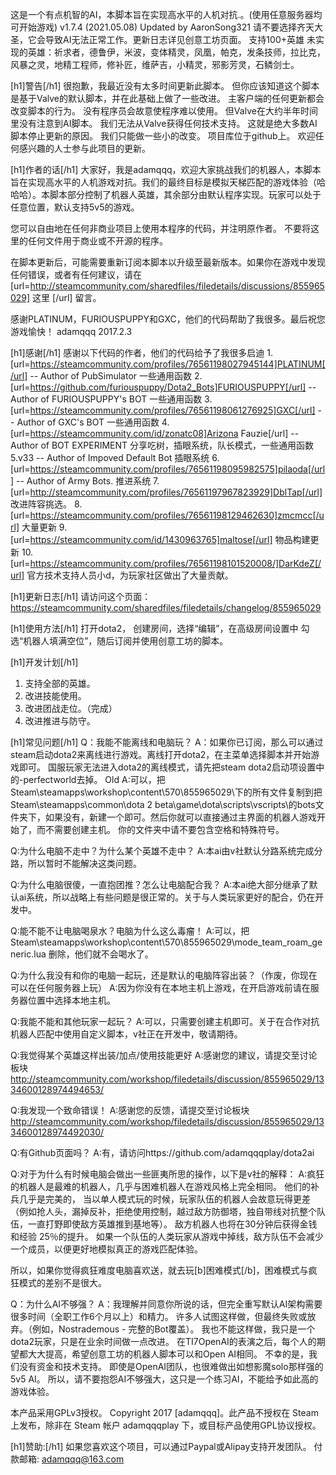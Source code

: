 这是一个有点机智的AI，本脚本旨在实现高水平的人机对抗.。(使用任意服务器均可开始游戏)
v1.7.4 (2021.05.08) Updated by AaronSong321
请不要选择齐天大圣，它会导致AI无法正常工作。更新日志详见创意工坊页面。
支持100+英雄
未实现的英雄：祈求者，德鲁伊，米波，变体精灵，凤凰，帕克，发条技师，拉比克，风暴之灵，地精工程师，修补匠，维萨吉，小精灵，邪影芳灵，石鳞剑士。

[h1]警告[/h1]
很抱歉，我最近没有太多时间更新此脚本。
但你应该知道这个脚本是基于Valve的默认脚本，并在此基础上做了一些改进。 主客户端的任何更新都会改变脚本的行为。 没有程序员会故意使程序难以使用。 但Valve在大约半年时间里没有注意到AI脚本。 我们无法从Valve获得任何技术支持。 这就是绝大多数AI脚本停止更新的原因。 我们只能做一些小的改变。 项目库位于github上。 欢迎任何感兴趣的人士参与此项目的更新。

[h1]作者的话[/h1]
大家好，我是adamqqq，欢迎大家挑战我们的机器人，本脚本旨在实现高水平的人机游戏对抗。我们的最终目标是模拟天梯匹配的游戏体验（哈哈哈）。本脚本部分控制了机器人英雄，其余部分由默认程序实现。玩家可以处于任意位置，默认支持5v5的游戏。

您可以自由地在任何非商业项目上使用本程序的代码，并注明原作者。 不要将这里的任何文件用于商业或不开源的程序。

在脚本更新后，可能需要重新订阅本脚本以升级至最新版本。如果你在游戏中发现任何错误，或者有任何建议，请在[url=http://steamcommunity.com/sharedfiles/filedetails/discussions/855965029] 这里 [/url] 留言。

感谢PLATINUM，FURIOUSPUPPY和GXC，他们的代码帮助了我很多。最后祝您游戏愉快！
adamqqq
2017.2.3

[h1]感谢[/h1]
感谢以下代码的作者，他们的代码给予了我很多启迪
1.[url=https://steamcommunity.com/profiles/76561198027945144]PLATINUM[/url] -- Author of PubSimulator
一些通用函数
2.[url=https://github.com/furiouspuppy/Dota2_Bots]FURIOUSPUPPY[/url] -- Author of FURIOUSPUPPY's BOT
一些通用函数
3.[url=https://steamcommunity.com/profiles/76561198061276925]GXC[/url] -- Author of GXC's BOT
一些通用函数
4.[url=https://steamcommunity.com/id/zonatc08]Arizona Fauzie[/url] -- Author of BOT EXPERIMENT
分享吃树，插眼系统，队长模式，一些通用函数
5.v33 -- Author of Impoved Default Bot
插眼系统
6.[url=https://steamcommunity.com/profiles/76561198095982575]pilaoda[/url] -- Author of Army Bots.
推进系统
7.[url=http://steamcommunity.com/profiles/76561197967823929]DblTap[/url]
改进阵容挑选。
8.[url=https://steamcommunity.com/profiles/76561198129462630]zmcmcc[/url]
大量更新
9.[url=https://steamcommunity.com/id/1430963765]maltose[/url]
物品构建更新
10. [url=https://steamcommunity.com/profiles/76561198101520008/]DarKdeZ[/url]
官方技术支持人员小d，为玩家社区做出了大量贡献。

[h1]更新日志[/h1]
请访问这个页面：https://steamcommunity.com/sharedfiles/filedetails/changelog/855965029

[h1]使用方法[/h1]
打开dota2， 创建房间，选择“编辑”，在高级房间设置中
勾选“机器人填满空位”，随后订阅并使用创意工坊的脚本。

[h1]开发计划[/h1]
1. 支持全部的英雄。
2. 改进技能使用。
3. 改进团战走位。（完成）
4. 改进推进与防守。

[h1]常见问题[/h1]
Q：我能不能离线和电脑玩？
A：如果你已订阅，那么可以通过steam启动dota2来离线进行游戏。离线打开dota2，在主菜单选择脚本并开始游戏即可。
国服玩家无法进入dota2的离线模式，请先把steam dota2启动项设置中的-perfectworld去掉。
Old A:可以，把Steam\steamapps\workshop\content\570\855965029\下的所有文件复制到把Steam\steamapps\common\dota 2 beta\game\dota\scripts\vscripts\的bots文件夹下，如果没有，新建一个即可。然后你就可以直接通过主界面的机器人游戏开始了，而不需要创建主机。
你的文件夹中请不要包含空格和特殊符号。

Q:为什么电脑不走中？为什么某个英雄不走中？
A:本ai由v社默认分路系统完成分路，所以暂时不能解决这类问题。

Q:为什么电脑很傻，一直抱团推？怎么让电脑配合我？
A:本ai绝大部分继承了默认ai系统，所以战略上有些问题是很正常的。关于与人类玩家更好的配合，仍在开发中。 

Q:能不能不让电脑喝泉水？电脑为什么这么毒瘤！
A:可以，把Steam\steamapps\workshop\content\570\855965029\mode_team_roam_generic.lua 删除，他们就不会喝水了。

Q:为什么我没有和你的电脑一起玩，还是默认的电脑阵容出装？（作废，你现在可以在任何服务器上玩）
A:因为你没有在本地主机上游戏，在开启游戏前请在服务器位置中选择本地主机。

Q:我能不能和其他玩家一起玩？
A:可以，只需要创建主机即可。关于在合作对抗机器人匹配中使用自定义脚本，v社正在开发中，敬请期待。

Q:我觉得某个英雄这样出装/加点/使用技能更好
A:感谢您的建议，请提交至讨论板块
http://steamcommunity.com/workshop/filedetails/discussion/855965029/1334600128974494653/

Q:我发现一个致命错误！
A:感谢您的反馈，请提交至讨论板块 http://steamcommunity.com/workshop/filedetails/discussion/855965029/1334600128974492030/

Q:有Github页面吗？
A:有，请访问https://github.com/adamqqqplay/dota2ai

Q:对于为什么有时候电脑会做出一些匪夷所思的操作，以下是v社的解释：
A:疯狂的机器人是最难的机器人，几乎与困难机器人在游戏风格上完全相同。 他们的补兵几乎是完美的，
当以单人模式玩的时候，玩家队伍的机器人会故意玩得更差（例如抢人头，漏掉反补，拒绝使用控制，越过敌方防御塔，独自带线对抗整个队伍，一直打野即使敌方英雄推到基地等）。
敌方机器人也将在30分钟后获得金钱和经验 25％的提升。 如果一个队伍的人类玩家从游戏中掉线，敌方队伍不会减少一个成员，以便更好地模拟真正的游戏匹配体验。

所以，如果你觉得疯狂难度电脑喜欢送，就去玩[b]困难模式[/b]，困难模式与疯狂模式的差别不是很大。

Q：为什么AI不够强？
A：我理解并同意你所说的话，但完全重写默认AI架构需要很多时间（全职工作6个月以上）和精力。 许多人试图这样做，但最终失败或放弃。（例如，Nostrademous - 完整的Bot覆盖）。 我也不能这样做，我只是一个dota2玩家，只是在业余时间做一点改进。
在TI7OpenAI的表演之后，每个人的期望都大大提高，希望创意工坊的机器人脚本可以和Open AI相同。 不幸的是，我们没有资金和技术支持。 即使是OpenAI团队，也很难做出如想影魔solo那样强的5v5 AI。
所以，请不要抱怨AI不够强大，这只是一个练习AI，不能给予如此高的游戏体验。

本产品采用GPLv3授权。
Copyright 2017 [adamqqq]。此产品不授权在 Steam 上发布，除非在 Steam 帐户 adamqqqplay 下，或目标产品使用GPL协议授权。

[h1]赞助:[/h1]
如果您喜欢这个项目，可以通过Paypal或Alipay支持开发团队。
付款邮箱: adamqqq@163.com